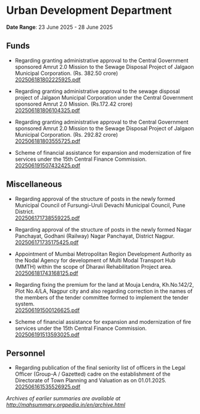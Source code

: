 # Urban Development Department

**Date Range**: 23 June 2025 - 28 June 2025


## Funds
- Regarding granting administrative approval to the Central Government sponsored Amrut 2.0 Mission to the Sewage Disposal Project of Jalgaon Municipal Corporation. (Rs. 382.50 crore)\
  [202506181802225925.pdf](https://gr.maharashtra.gov.in/Site/Upload/Government%20Resolutions/English/202506181802225925.pdf)

- Regarding granting administrative approval to the sewage disposal project of Jalgaon Municipal Corporation under the Central Government sponsored Amrut 2.0 Mission. (Rs.172.42 crore)\
  [202506181806104325.pdf](https://gr.maharashtra.gov.in/Site/Upload/Government%20Resolutions/English/202506181806104325.pdf)

- Regarding granting administrative approval to the Central Government sponsored Amrut 2.0 Mission to the Sewage Disposal Project of Jalgaon Municipal Corporation. (Rs. 292.82 crore)\
  [202506181803555725.pdf](https://gr.maharashtra.gov.in/Site/Upload/Government%20Resolutions/English/202506181803555725.pdf)

- Scheme of financial assistance for expansion and modernization of fire services under the 15th Central Finance Commission.\
  [202506191507432425.pdf](https://gr.maharashtra.gov.in/Site/Upload/Government%20Resolutions/English/202506191507432425.pdf)

## Miscellaneous
- Regarding approval of the structure of posts in the newly formed Municipal Council of Fursungi-Uruli Devachi Municipal Council, Pune District.\
  [202506171738559225.pdf](https://gr.maharashtra.gov.in/Site/Upload/Government%20Resolutions/English/202506171738559225.pdf)

- Regarding approval of the structure of posts in the newly formed Nagar Panchayat, Godhani (Railway) Nagar Panchayat, District Nagpur.\
  [202506171735175425.pdf](https://gr.maharashtra.gov.in/Site/Upload/Government%20Resolutions/English/202506171735175425.pdf)

- Appointment of Mumbai Metropolitan Region Development Authority as the Nodal Agency for development of Multi Modal Transport Hub (MMTH) within the scope of Dharavi Rehabilitation Project area.\
  [202506181743168125.pdf](https://gr.maharashtra.gov.in/Site/Upload/Government%20Resolutions/English/202506181743168125.pdf)

- Regarding fixing the premium for the land at Mouja Lendra, Kh.No.142/2, Plot No.4/LA, Nagpur city and also regarding correction in the names of the members of the tender committee formed to implement the tender system.\
  [202506191500126625.pdf](https://gr.maharashtra.gov.in/Site/Upload/Government%20Resolutions/English/202506191500126625.pdf)

- Scheme of financial assistance for expansion and modernization of fire services under the 15th Central Finance Commission.\
  [202506191513593025.pdf](https://gr.maharashtra.gov.in/Site/Upload/Government%20Resolutions/English/202506191513593025.pdf)

## Personnel
- Regarding publication of the final seniority list of officers in the Legal Officer (Group-A / Gazetted) cadre on the establishment of the Directorate of Town Planning and Valuation as on 01.01.2025.\
  [202506161535526925.pdf](https://gr.maharashtra.gov.in/Site/Upload/Government%20Resolutions/English/202506161535526925.pdf)


*Archives of earlier summaries are available at http://mahsummary.orgpedia.in/en/archive.html*